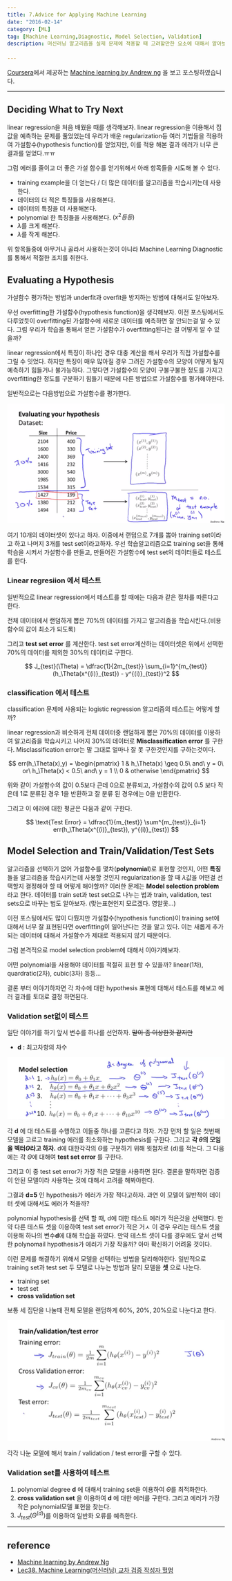 ```yaml
---
title: 7.Advice for Applying Machine Learning
date: "2016-02-14"
category: [ML]
tag: [Machine Learning,Diagnostic, Model Selection, Validation]
description: 머신러닝 알고리즘을 실제 문제에 적용할 때 고려할만한 요소에 대해서 알아보자.

---
```


[Coursera](https://www.coursera.org/)에서 제공하는 [Machine learning by Andrew ng](https://www.coursera.org/learn/machine-learning/) 을 보고 포스팅하였습니다.

---

## Deciding What to Try Next

linear regression을 처음 배웠을 때를 생각해보자. linear regression을 이용해서 집 값을 예측하는 문제를 풀었었는데 우리가 배운 regularization등 여러 기법들을 적용하여 가설함수(hypothesis function)를 얻었지만, 이를 적용 해본 결과 에러가 너무 큰 결과를 얻었다.ㅠㅠ

그럼 에러를 줄이고 더 좋은 가설 함수를 얻기위해서 아래 항목들을 시도해 볼 수 있다.

 - training example을 더 얻는다 / 더 많은 데이터를 알고리즘을 학습시키는데 사용한다.
 - 데이터의 더 적은 특징들을 사용해본다.
 - 데이터의 특징을 더 사용해본다.
 - polynomial 한 특징들을 사용해본다. $(x^2 등등)$
 - $\lambda$를 크게 해본다.
 - $\lambda$를 작게 해본다.

위 항목들중에 아무거나 골라서 사용하는것이 아니라 Machine Learning Diagnostic를 통해서 적절한 조치를 취한다.

## Evaluating a Hypothesis

가설함수 평가하는 방법과 underfit과 overfit을 방지하는 방법에 대해서도 알아보자.

우선 overfitting한 가설함수(hypothesis function)을 생각해보자. 이전 포스팅에서도 다루었듯이 overfitting된 가설함수에 새로운 데이터를 예측하면 잘 안되는걸 알 수 있다. 그럼 우리가 학습을 통해서 얻은 가설함수가 overfitting된다는 걸 어떻게 알 수 있을까?

linear regression에서 특징이 하나인 경우 대충 계산을 해서 우리가 직접 가설함수를 그릴 수 잇었다. 하지만 특징이 매우 많아질 경우 그려진 가설함수의 모양이 어떻게 될지 예측하기 힘들거나 불가능하다. 그렇다면 가설함수의 모양이 구불구불한 정도를 가지고 overfitting한 정도를 구분하기 힘들기 때문에 다른  방법으로 가설함수를 평가해야한다.

일반적으로는 다음방법으로 가설함수를 평가한다.

![예1](./2.png)

여기 10개의 데이터셋이 있다고 하자. 이중에서 랜덤으로 7개를 뽑아 training set이라고 하고 나머지 3개를 test set이라고하자. 우선 학습알고리즘으로 training set을 통해 학습을 시켜서 가설함수를 만들고, 만들어진 가설함수에 test set의 데이터들로 테스트를 한다.

### Linear regresiion 에서 테스트

일반적으로 linear regression에서 테스트를 할 때에는 다음과 같은 절차를 따른다고 한다.

전체 데이터에서 랜덤하게 뽑은 70%의 데이터를 가지고 알고리즘을 학습시킨다.(비용함수의 값이 최소가 되도록)

그리고 **test set error** 를 계산한다. test set error계산하는 데이터셋은 위에서 선택한 70%의 데이터를 제외한 30%의 데이터로 구한다.

$$
J_{test}(\Theta) = \dfrac{1}{2m_{test}} \sum_{i=1}^{m_{test}}(h_\Theta(x^{(i)}_{test}) - y^{(i)}_{test})^2
$$

### classification 에서 테스트

classification 문제에 사용되는 logistic regression 알고리즘의 테스트는 어떻게 할까?

linear regression과 비슷하게 전체 데이터중 랜덤하게 뽑은 70%의 데이터를 이용하여 알고리즘을 학습시키고 나머지 30%의 데이터로 **Misclassification error** 를 구한다. Misclassification error는 말 그대로 얼마나 잘 못 구한것인지를 구하는것이다.

$$
err(h_\Theta(x),y) =
\begin{pmatrix}
1 & h_\Theta(x) \geq 0.5\ and\ y = 0\ or\ h_\Theta(x) < 0.5\ and\ y = 1 \\
0 & otherwise
\end{pmatrix}
$$

위와 같이 가설함수의 값이 0.5보다 큰데 0으로 분류되고, 가설함수의 값이  0.5 보다 작은데 1로 분류된 경우 1을 반환하고 잘 분류 된 경우에는 0을 반환한다.

그리고 이 에러에 대한 평균은 다음과 같이 구한다.

$$
\text{Test Error} = \dfrac{1}{m_{test}} \sum^{m_{test}}_{i=1} err(h_\Theta(x^{(i)}_{test}), y^{(i)}_{test})
$$

## Model Selection and Train/Validation/Test Sets

알고리즘을 선택하기 없어 가설함수를 몇차(**polynomial**)로 표현할 것인지, 어떤 **특징** 들을 알고리즘을 학습시키는데 사용할 것인지 regularization을 할 때 $\lambda$값을 어떤걸 선택할지 결정해야 할 때 어떻게 해야할까? 이러한 문제는 **Model selection problem** 라고 한다.
데이터를 train set과 test set으로 나누는 법과 train, validation, test sets으로 바꾸는 법도 알아보자. (맞는표현인지 모르겠다. 영알못...)

이전 포스팅에서도 많이 다뤘지만 가설함수(hypothesis function)이 training set에 대해서 너무 잘 표현된다면 overfitting이 일어난다는 것을 알고 있다. 이는 새롭게 추가되는 데이터에 대해서 가설함수가 제대로 적용되지 않기 때문이다.

그럼 본격적으로 model selection problem에 대해서 이야기해보자.

어떤 polynomial을 사용해야 데이터를 적절히 표현 할 수 있을까? linear(1차), quardratic(2차), cubic(3차) 등등...

결론 부터 이야기하자면 각 차수에 대한 hypothesis  표현에 대해서 테스트를 해보고 에러 결과를 토대로 결정 하면된다.

### Validation set없이 테스트

일단 이야기를 하기 앞서 변수를 하나를 선언하자. <del>말이 좀 이상한것 같지만</del>

 - **d** : 최고차항의 차수

![예1](./0.png)

각 **d** 에 대 테스트를 수행하고 이들중 하나를 고른다고 하자.
가장 먼저 할 일은 첫번째 모델을 고르고 training 에러를 최소화하는 hypothesis를 구한다.
그리고 **각 $\theta$의 모임을 벡터$\Theta$라고 하자.**
d에 대한각각의 $\Theta$를 구분하기 위해 윗첨차로 (d)를 적는다. 그 다음에는 각 $\Theta$에 대해여 **test set error** 를 구한다.

그리고 이 중 test set error가 가장 적은 모델을 사용하면 된다.
결론을 말하자면 검증이 안된 모델이라 사용하는 것에 대해서 고려를 해봐야한다.

그결과 **d=5** 인 hypothesis가 에러가 가장 적다고하자. 과연 이 모델이 일반적이 데이터 셋에 대해서도 에러가 적을까?

polynomial hypothesis를 선택 할 때, d에 대한 테스트 에러가 적은것을 선택했다. 만약 다른 테스트 셋을 이용하여 test set error가 적은 거ㅅ
 이 경우 우리는 테스트 셋을 이용해 하나의 변수**d**에 대해 학습을 하였다. 만약 테스트 셋이 다를 경우에도 앞서 선택한 polynomail hypothesis가 에러가 가장 작을까? 아마 확신하기 어려울 것이다.

이런 문제를 해결하기 위해서 모델을 선택하는 방법을 달리해야한다. 일반적으로 training set과 test set 두 모델로 나누는 방법과 달리 모델을 **셋** 으로 나눈다.

 - training set
 - test set
 - **cross validation set**

보통 세 집단을 나눌때 전체 모델을 랜덤하게 60%, 20%, 20%으로 나눈다고 한다.

![예1](./1.png)

각각 나눈 모델에 해서 train / validation / test error를 구할 수 있다.

### Validation set를 사용하여 테스트

 1. polynomial degree **d** 에 대해서 training set을 이용하여 $\Theta$를 최적화한다.
 2. **cross validation set** 을 이용하여 **d** 에 대한 에러를 구한다. 그리고 에러가 가장 작은 polynomial모델 표현을 찾는다.
 3. $J_{test}(\Theta^{(d)})$를 이용하여 일반화 오류를 예측한다.


---

## reference

 - [Machine learning by Andrew Ng](https://www.coursera.org/learn/machine-learning)
 - [Lec38. Machine Learning(머신러닝) 교차 검증 작성자 헐멍](http://blog.naver.com/mypa3424/220576318791)
